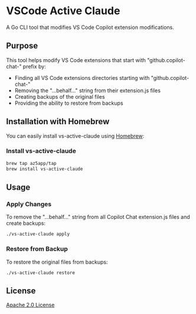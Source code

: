 # VSCode Active Claude

A Go CLI tool that modifies VS Code Copilot extension modifications.

## Purpose

This tool helps modify VS Code extensions that start with "github.copilot-chat-" prefix by:
- Finding all VS Code extensions directories starting with "github.copilot-chat-"
- Removing the "...behalf..." string from their extension.js files
- Creating backups of the original files
- Providing the ability to restore from backups


## Installation with Homebrew

You can easily install vs-active-claude using [Homebrew](https://brew.sh):

### Install vs-active-claude

```sh
brew tap az5app/tap
brew install vs-active-claude
```

## Usage

### Apply Changes

To remove the "...behalf..." string from all Copilot Chat extension.js files and create backups:

```
./vs-active-claude apply
```

### Restore from Backup
To restore the original files from backups:
```
./vs-active-claude restore
```

## License
[Apache 2.0 License](LICENSE)
